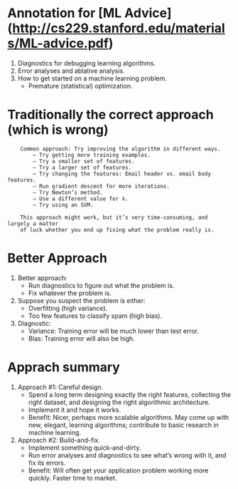 # Annotation for [ML Advice] (http://cs229.stanford.edu/materials/ML-advice.pdf)

1. Diagnostics for debugging learning algorithms.
2. Error analyses and ablative analysis.
3. How to get started on a machine learning problem.
    - Premature (statistical) optimization.

# Traditionally the correct approach (which is wrong)
        Common approach: Try improving the algorithm in different ways.
            – Try getting more training examples.
            – Try a smaller set of features.
            – Try a larger set of features.
            – Try changing the features: Email header vs. email body features.
            – Run gradient descent for more iterations.
            – Try Newton’s method.
            – Use a different value for λ.
            – Try using an SVM.

        This approach might work, but it’s very time-consuming, and largely a matter
        of luck whether you end up fixing what the problem really is.

# Better Approach 
1. Better approach:
    - Run diagnostics to figure out what the problem is.
    - Fix whatever the problem is.
2. Suppose you suspect the problem is either:
    - Overfitting (high variance).
    - Too few features to classify spam (high bias).
3. Diagnostic:
    - Variance: Training error will be much lower than test error.
    - Bias: Training error will also be high.

# Apprach summary
1. Approach #1: Careful design.
    - Spend a long term designing exactly the right features, collecting the right dataset, and designing the right algorithmic architecture.
    - Implement it and hope it works.
    - Benefit: Nicer, perhaps more scalable algorithms. May come up with new, elegant, learning algorithms; contribute to basic research in machine learning.
2. Approach #2: Build-and-fix.
    - Implement something quick-and-dirty.
    - Run error analyses and diagnostics to see what’s wrong with it, and fix its errors.
    - Benefit: Will often get your application problem working more quickly. Faster time to market.
